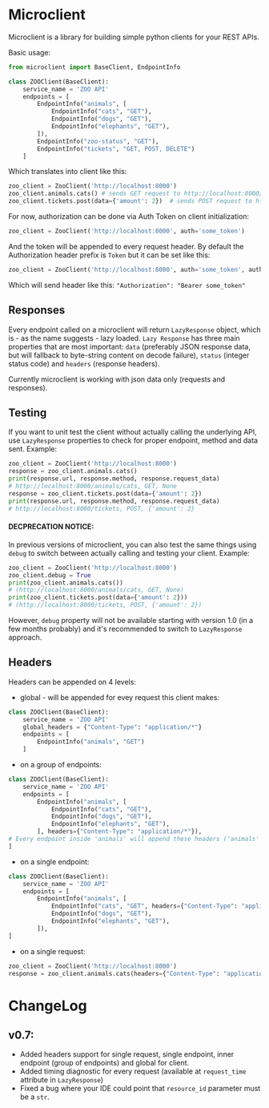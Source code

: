 # Microclient
Microclient is a library for building simple python clients for your REST APIs.

Basic usage:
```python
from microclient import BaseClient, EndpointInfo

class ZOOClient(BaseClient):
    service_name = 'ZOO API'
    endpoints = [
        EndpointInfo("animals", [
            EndpointInfo("cats", "GET"),
            EndpointInfo("dogs", "GET"),
            EndpointInfo("elephants", "GET"),
        ]),
        EndpointInfo("zoo-status", "GET"),
        EndpointInfo("tickets", "GET, POST, DELETE")
    ]
```

Which translates into client like this:
```python
zoo_client = ZooClient('http://localhost:8000')
zoo_client.animals.cats() # sends GET request to http://localhost:8000/animals/cats
zoo_client.tickets.post(data={'amount': 2})  # sends POST request to http://localhost:8000/tickets with json data
```

For now, authorization can be done via Auth Token on client initialization:
```python
zoo_client = ZooClient('http://localhost:8000', auth='some_token')
```
And the token will be appended to every request header. By default the Authorization header prefix is `Token` but it can be set like this:
```python
zoo_client = ZooClient('http://localhost:8000', auth='some_token', auth_prefix="Bearer")
```
Which will send header like this:
`"Authorization": "Bearer some_token"`

## Responses
Every endpoint called on a microclient will return `LazyResponse` object, which is - as the name suggests - lazy loaded. `Lazy Response` has three main properties that are most important:
`data` (preferably JSON response data, but will fallback to byte-string content on decode failure), `status` (integer status code) and `headers` (response headers).


Currently microclient is working with json data only (requests and responses).

## Testing
If you want to unit test the client without actually calling the underlying API, use `LazyResponse` properties to check for proper endpoint, method and data sent.
Example:
```python
zoo_client = ZooClient('http://localhost:8000')
response = zoo_client.animals.cats()
print(response.url, response.method, response.request_data)
# http://localhost:8000/animals/cats, GET, None 
response = zoo_client.tickets.post(data={'amount': 2})
print(response.url, response.method, response.request_data)
# http://localhost:8000/tickets, POST, {'amount': 2}
``` 
#### DECPRECATION NOTICE:
In previous versions of microclient, you can also test the same things using `debug` to switch between actually calling and testing your client.
Example:

```python
zoo_client = ZooClient('http://localhost:8000')
zoo_client.debug = True
print(zoo_client.animals.cats())
# (http://localhost:8000/animals/cats, GET, None) 
print(zoo_client.tickets.post(data={'amount': 2}))
# (http://localhost:8000/tickets, POST, {'amount': 2})
``` 
However, `debug` property will not be available starting with version 1.0 (in a few months probably) and it's recommended to switch to `LazyResponse` approach.

## Headers
Headers can be appended on 4 levels:
 - global - will be appended for evey request this client makes:
```python
class ZOOClient(BaseClient):
    service_name = 'ZOO API'
    global_headers = {"Content-Type": "application/*"}
    endpoints = [
        EndpointInfo("animals", "GET")
    ]
```
 - on a group of endpoints:
```python
class ZOOClient(BaseClient):
    service_name = 'ZOO API'
    endpoints = [
        EndpointInfo("animals", [
            EndpointInfo("cats", "GET"),
            EndpointInfo("dogs", "GET"),
            EndpointInfo("elephants", "GET"),
        ], headers={"Content-Type": "application/*"}),  
# Every endpoint inside 'animals' will append these headers ('animals' itself included)
]
```
 - on a single endpoint:
```python
class ZOOClient(BaseClient):
    service_name = 'ZOO API'
    endpoints = [
        EndpointInfo("animals", [
            EndpointInfo("cats", "GET", headers={"Content-Type": "application/*"}),
            EndpointInfo("dogs", "GET"),
            EndpointInfo("elephants", "GET"),
        ]),  
]
```
 - on a single request:
```python
zoo_client = ZooClient('http://localhost:8000')
response = zoo_client.animals.cats(headers={"Content-Type": "application/*"})
```
# ChangeLog
## v0.7:
 - Added headers support for single request, single endpoint, inner endpoint (group of endpoints) and global for client.
 - Added timing diagnostic for every request (available at `request_time` attribute in `LazyResponse`)
 - Fixed a bug where your IDE could point that `resource_id` parameter must be a `str`. 